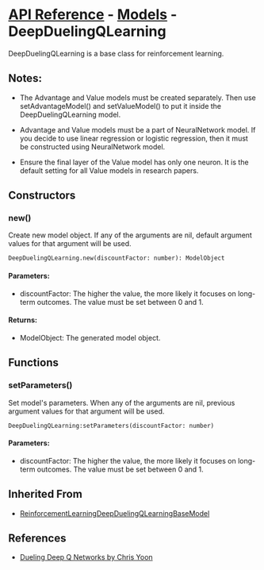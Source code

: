 # [API Reference](../../API.md) - [Models](../Models.md) - DeepDuelingQLearning

DeepDuelingQLearning is a base class for reinforcement learning.

## Notes:

* The Advantage and Value models must be created separately. Then use setAdvantageModel() and setValueModel() to put it inside the DeepDuelingQLearning model.

* Advantage and Value models must be a part of NeuralNetwork model. If you decide to use linear regression or logistic regression, then it must be constructed using NeuralNetwork model. 

* Ensure the final layer of the Value model has only one neuron. It is the default setting for all Value models in research papers.

## Constructors

### new()

Create new model object. If any of the arguments are nil, default argument values for that argument will be used.

```
DeepDuelingQLearning.new(discountFactor: number): ModelObject
```

#### Parameters:

* discountFactor: The higher the value, the more likely it focuses on long-term outcomes. The value must be set between 0 and 1.

#### Returns:

* ModelObject: The generated model object.

## Functions

### setParameters()

Set model's parameters. When any of the arguments are nil, previous argument values for that argument will be used.

```
DeepDuelingQLearning:setParameters(discountFactor: number)
```

#### Parameters:

* discountFactor: The higher the value, the more likely it focuses on long-term outcomes. The value must be set between 0 and 1.

## Inherited From

* [ReinforcementLearningDeepDuelingQLearningBaseModel](ReinforcementLearningDeepDuelingQLearningBaseModel.md)

## References

* [Dueling Deep Q Networks by Chris Yoon](https://towardsdatascience.com/dueling-deep-q-networks-81ffab672751)
